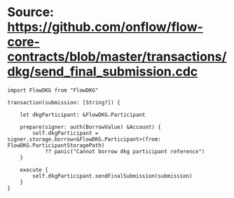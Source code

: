 # Source: https://github.com/onflow/flow-core-contracts/blob/master/transactions/dkg/send_final_submission.cdc

```
import FlowDKG from "FlowDKG"

transaction(submission: [String?]) {

    let dkgParticipant: &FlowDKG.Participant

    prepare(signer: auth(BorrowValue) &Account) {
        self.dkgParticipant = signer.storage.borrow<&FlowDKG.Participant>(from: FlowDKG.ParticipantStoragePath)
            ?? panic("Cannot borrow dkg participant reference")
    }

    execute {
        self.dkgParticipant.sendFinalSubmission(submission)
    }
}
```